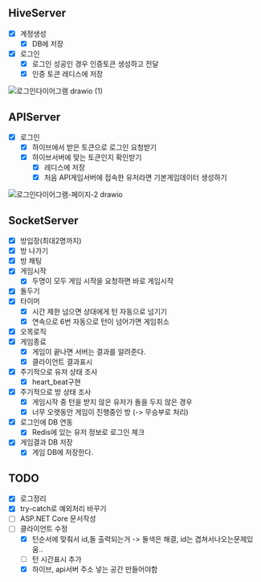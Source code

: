 ## HiveServer
- [x] 계정생성
    - [x] DB에 저장     
- [x] 로그인
    - [x] 로그인 성공인 경우 인증토큰 생성하고 전달
    - [x] 인증 토큰 레디스에 저장

![로그인다이어그램 drawio (1)](https://github.com/jeongkaon/Com2usServerCamp/assets/90167264/2e5eae26-67b4-4bb9-96f4-8b775a970385)

## APIServer
- [x] 로그인
    - [x] 하이브에서 받은 토큰으로 로그인 요청받기
    - [x] 하이브서버에 맞는 토큰인지 확인받기 
        - [x] 레디스에 저장
        - [x] 처음 API게임서버에 접속한 유저라면 기본게임데이터 생성하기

![로그인다이어그램-페이지-2 drawio](https://github.com/jeongkaon/Com2usServerCamp/assets/90167264/c521f7a2-9023-4409-87f4-cd7a837f42f2)

                     
## SocketServer
- [x] 방입장(최대2명까지)
- [x] 방 나가기
- [x] 방 채팅
- [x] 게임시작
    - [x] 두명이 모두 게임 시작을 요청하면 바로 게임시작
- [x] 돌두기
- [x] 타이머
    - [x] 시간 제한 넘으면 상대에게 턴 자동으로 넘기기
    - [x] 연속으로 6번 자동으로 턴이 넘어가면 게임취소 
- [x] 오목로직
- [x] 게임종료
    - [x] 게임이 끝나면 서버는 결과를 알려준다.
    - [x] 클라이언트 결과표시 
- [x] 주기적으로 유저 상태 조사
    - [x] heart_beat구현 
- [x] 주기적으로 방 상태 조사
    - [x] 게임시작 중 턴을 받지 않은 유저가 돌을 두지 않은 경우
    - [x] 너무 오랫동안 게임이 진행중인 방 (-> 무승부로 처리)
     
- [x] 로그인에 DB 연동
    - [x] Redis에 있는 유저 정보로 로그인 체크  
- [x] 게임결과 DB 저장
    - [x] 게임 DB에 저장한다. 

## TODO
- [x] 로그정리
- [x] try-catch로 예외처리 바꾸기
- [ ] ASP.NET Core 문서작성
- [ ] 클라이언트 수정
    - [x] 턴순서에 맞춰서 id,돌 출력되는거 -> 돌색은 해결, id는 겹쳐서나오는문제있움..
    - [ ] 턴 시간표시 추가
    - [x] 하이브, api서버 주소 넣는 공간 만들어야함
